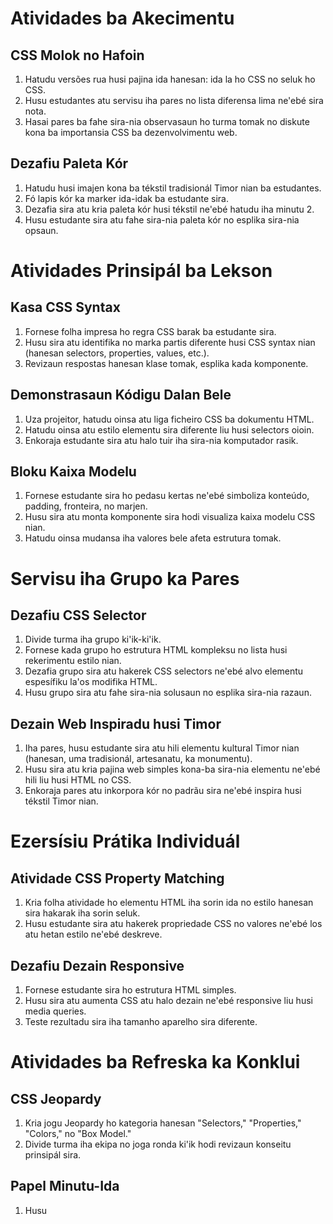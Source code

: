 # Atividades ba Akecimentu

## CSS Molok no Hafoin

1. Hatudu versões rua husi pajina ida hanesan: ida la ho CSS no seluk ho CSS.
2. Husu estudantes atu servisu iha pares no lista diferensa lima ne'ebé sira nota.
3. Hasai pares ba fahe sira-nia observasaun ho turma tomak no diskute kona ba importansia CSS ba dezenvolvimentu web.

## Dezafiu Paleta Kór

1. Hatudu husi imajen kona ba tékstil tradisionál Timor nian ba estudantes.
2. Fó lapis kór ka marker ida-idak ba estudante sira.
3. Dezafia sira atu kria paleta kór husi tékstil ne'ebé hatudu iha minutu 2.
4. Husu estudante sira atu fahe sira-nia paleta kór no esplika sira-nia opsaun.

# Atividades Prinsipál ba Lekson

## Kasa CSS Syntax

1. Fornese folha impresa ho regra CSS barak ba estudante sira.
2. Husu sira atu identifika no marka partis diferente husi CSS syntax nian (hanesan selectors, properties, values, etc.).
3. Revizaun respostas hanesan klase tomak, esplika kada komponente.

## Demonstrasaun Kódigu Dalan Bele

1. Uza projeitor, hatudu oinsa atu liga ficheiro CSS ba dokumentu HTML.
2. Hatudu oinsa atu estilo elementu sira diferente liu husi selectors oioin.
3. Enkoraja estudante sira atu halo tuir iha sira-nia komputador rasik.

## Bloku Kaixa Modelu

1. Fornese estudante sira ho pedasu kertas ne'ebé simboliza konteúdo, padding, fronteira, no marjen.
2. Husu sira atu monta komponente sira hodi visualiza kaixa modelu CSS nian.
3. Hatudu oinsa mudansa iha valores bele afeta estrutura tomak.

# Servisu iha Grupo ka Pares

## Dezafiu CSS Selector

1. Divide turma iha grupo ki'ik-ki'ik.
2. Fornese kada grupo ho estrutura HTML kompleksu no lista husi rekerimentu estilo nian.
3. Dezafia grupo sira atu hakerek CSS selectors ne'ebé alvo elementu espesífiku la'os modifika HTML.
4. Husu grupo sira atu fahe sira-nia solusaun no esplika sira-nia razaun.

## Dezain Web Inspiradu husi Timor

1. Iha pares, husu estudante sira atu hili elementu kultural Timor nian (hanesan, uma tradisionál, artesanatu, ka monumentu).
2. Husu sira atu kria pajina web simples kona-ba sira-nia elementu ne'ebé hili liu husi HTML no CSS.
3. Enkoraja pares atu inkorpora kór no padrãu sira ne'ebé inspira husi tékstil Timor nian.

# Ezersísiu Prátika Individuál

## Atividade CSS Property Matching

1. Kria folha atividade ho elementu HTML iha sorin ida no estilo hanesan sira hakarak iha sorin seluk.
2. Husu estudante sira atu hakerek propriedade CSS no valores ne'ebé los atu hetan estilo ne'ebé deskreve.

## Dezafiu Dezain Responsive

1. Fornese estudante sira ho estrutura HTML simples.
2. Husu sira atu aumenta CSS atu halo dezain ne'ebé responsive liu husi media queries.
3. Teste rezultadu sira iha tamanho aparelho sira diferente.

# Atividades ba Refreska ka Konklui

## CSS Jeopardy

1. Kria jogu Jeopardy ho kategoria hanesan "Selectors," "Properties," "Colors," no "Box Model."
2. Divide turma iha ekipa no joga ronda ki'ik hodi revizaun konseitu prinsipál sira.

## Papel Minutu-Ida

1. Husu